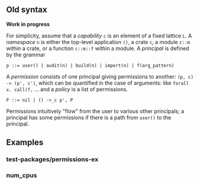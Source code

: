 ## Old syntax

**Work in progress**

For simplicity, assume that a *capability* `c` is an element of a fixed lattice `L`.
A *namespace* `n` is either the top-level application `()`, a crate `c`, a module `c::m` within a crate, or a function `c::m::f` within a module.
A *principal* is defined by the grammar
```
p ::= user() | audit(n) | build(n) | import(n) | f(arg_pattern)
```

A *permission* consists of one principal giving permissions to another: `(p, c) -> (p', c')`, which can be quantified in the case of arguments: like `forall x. call(f,` ...
and a *policy* is a list of permissions.
```
P ::= nil | () ->_c p', P
```

Permissions intuitively "flow" from the user to various other principals;
a principal has some permissions if there is a path from `user()` to the principal.

<!-- TODO: maybe some well-formedness conditions on the list
of permissions. There really should be a top-down structure to how the
permissions flow. -->

## Examples

### test-packages/permissions-ex

<!-- TBD -->

### num_cpus

<!--
num_cpus. External:
```
libc_spec -> read(sysinfo)
```
Internal:
```
num_cpus: read(sysinfo)
    + libc::sysconf(_SC_NPROCESSORS_ONLN)
    + libc::sysconf(CONF_NAME)
    + libc::sysctl(x)
    + libc_spec
libc::sysctl + libc::sysctlbyname(
```
-->
